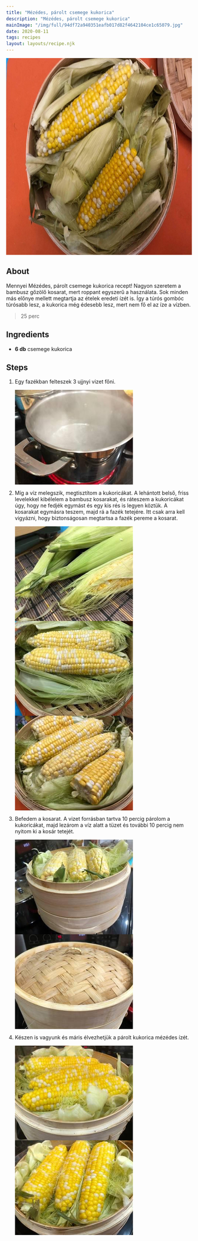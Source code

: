```yaml
---
title: "Mézédes, párolt csemege kukorica"
description: "Mézédes, párolt csemege kukorica"
mainImage: "/img/full/94df72a940351eafb017d82f4642104ce1c65079.jpg"
date: 2020-08-11
tags: recipes
layout: layouts/recipe.njk
---
```

                            
<p align="center"><a href="https://cookpad.com/hu/receptek/13391210-mezedes-parolt-csemege-kukorica" rel="Recipe source page"><img width="751" height="532" src="/img/full/94df72a940351eafb017d82f4642104ce1c65079.jpg"/></a></p>

## About
Mennyei Mézédes, párolt csemege kukorica recept! Nagyon szeretem a bambusz gőzölő kosarat, mert roppant egyszerű a használata. Sok minden más előnye mellett megtartja az ételek eredeti ízét is. Így a túrós gombóc túrósabb lesz, a kukorica még édesebb lesz, mert nem fő el az íze a vízben.

> 25 perc 

## Ingredients
* **6 db** csemege kukorica

## Steps

1. Egy fazékban felteszek 3 ujjnyi vizet főni.
 
    <p><img width="320" height="256" align="left" src="/img/full/d657dc9b5d3cb649425dc2cbe4b11bead695beaf.jpg"/></p><div style="clear: both"/>

2. Míg a víz melegszik, megtisztítom a kukoricákat. A lehántott belső, friss levelekkel kibélelem a bambusz kosarakat, és ráteszem a kukoricákat úgy, hogy ne fedjék egymást és egy kis rés is legyen köztük. A kosarakat egymásra teszem, majd rá a fazék tetejére. Itt csak arra kell vigyázni, hogy biztonságosan megtartsa a fazék pereme a kosarat.
 
    <p><img width="320" height="256" align="left" src="/img/full/ab7bcdec7c788ce356ef7ff5c088074834c2c529.jpg"/></p><p><img width="320" height="256" align="left" src="/img/full/ad7eee1d5b6dec13f4277375932a7971ba92e636.jpg"/></p><p><img width="320" height="256" align="left" src="/img/full/552cbc35ca2ab2315b1cf1e50146ccfc26054f08.jpg"/></p><div style="clear: both"/>

3. Befedem a kosarat. A vizet forrásban tartva 10 percig párolom a kukoricákat, majd lezárom a víz alatt a tüzet és további 10 percig nem nyitom ki a kosár tetejét.
 
    <p><img width="320" height="256" align="left" src="/img/full/4b095fe5b69a6edf10150902673a31a05d65f962.jpg"/></p><p><img width="320" height="256" align="left" src="/img/full/f87e528756f5c10abd738faf745db456f1610149.jpg"/></p><div style="clear: both"/>

4. Készen is vagyunk és máris élvezhetjük a párolt kukorica mézédes ízét.
 
    <p><img width="320" height="256" align="left" src="/img/full/801786382fcfd90efa0362e4980b3cefd339a233.jpg"/></p><p><img width="320" height="256" align="left" src="/img/full/b4d3f3a34bcb6e7dc5d351edb1d3be6ed60ddfb7.jpg"/></p><div style="clear: both"/>

